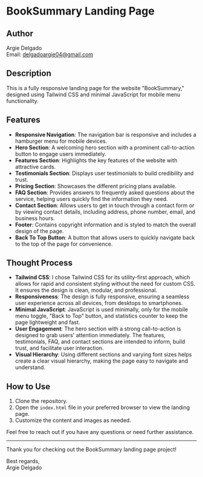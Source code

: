 # BookSummary Landing Page

## Author
Argie Delgado  
Email: [delgadoargie04@gmail.com](mailto:delgadoargie04@gmail.com)

## Description
This is a fully responsive landing page for the website "BookSummary," designed using Tailwind CSS and minimal JavaScript for mobile menu functionality.

## Features
- **Responsive Navigation**: The navigation bar is responsive and includes a hamburger menu for mobile devices.
- **Hero Section**: A welcoming hero section with a prominent call-to-action button to engage users immediately.
- **Features Section**: Highlights the key features of the website with attractive cards.
- **Testimonials Section**: Displays user testimonials to build credibility and trust.
- **Pricing Section**: Showcases the different pricing plans available.
- **FAQ Section**: Provides answers to frequently asked questions about the service, helping users quickly find the information they need.
- **Contact Section**: Allows users to get in touch through a contact form or by viewing contact details, including address, phone number, email, and business hours.
- **Footer**: Contains copyright information and is styled to match the overall design of the page.
- **Back To Top Button**: A button that allows users to quickly navigate back to the top of the page for convenience.

## Thought Process
- **Tailwind CSS**: I chose Tailwind CSS for its utility-first approach, which allows for rapid and consistent styling without the need for custom CSS. It ensures the design is clean, modular, and professional.
- **Responsiveness**: The design is fully responsive, ensuring a seamless user experience across all devices, from desktops to smartphones.
- **Minimal JavaScript**: JavaScript is used minimally, only for the mobile menu toggle, "Back to Top" button, and statistics counter to keep the page lightweight and fast.
- **User Engagement**: The hero section with a strong call-to-action is designed to grab users' attention immediately. The features, testimonials, FAQ, and contact sections are intended to inform, build trust, and facilitate user interaction.
- **Visual Hierarchy**: Using different sections and varying font sizes helps create a clear visual hierarchy, making the page easy to navigate and understand.

## How to Use
1. Clone the repository.
2. Open the `index.html` file in your preferred browser to view the landing page.
3. Customize the content and images as needed.

Feel free to reach out if you have any questions or need further assistance.

---

Thank you for checking out the BookSummary landing page project!

Best regards,  
Argie Delgado
